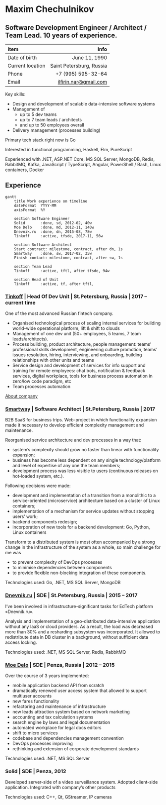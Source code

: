 # Maxim Chechulnikov
## Software Development Engineer / Architect / Team Lead. 10 years of experience. 

| Item | Info |
| :--- | ---: |
|Date of birth | June 11, 1990
|Current location | Saint Petersburg, Russia
|Phone | +7 (995) 595-32-64
|Email | ilfirin.nar@gmail.com

Key skills:
- Design and development of scalable data-intensive software systems
- Management of 
	- up to 5 dev teams
	- up to 7 team leads / architects
	- and up to 50 employees overall
- Delivery management (processes building)

Primary tech stack right now is Go

Interested in functional programming, Haskell, Elm, PureScript

Experienced with .NET, ASP.NET Core, MS SQL Server, MongoDB, Redis, RabbitMQ, Kafka, JavaScript / TypeScript, Angular, PowerShell / Bash, Linux containers, Docker

## Experience
```mermaid
gantt
    title Work experience on timeline
    dateFormat  YYYY-MM
    axisFormat  %Y
    
    section Software Engineer
    Solid       :done, sd, 2012-02, 40w
    Moe Delo    :done, md, 2012-11, 140w
    Dnevnik.ru  :done, dn, 2015-08, 78w
    Tinkoff     :active, tfsde, 2017-11, 56w
    
    section Software Architect
    Start contract: milestone, contract, after dn, 1s
    Smartway    :done, sw, 2017-02, 35w
    Finish contact: milestone, contract, after sw, 1s
    
    section Team Lead
    Tinkoff     :active, tftl, after tfsde, 94w
    
    section Head of Unit
    Tinkoff     :active, tf, after tftl, 
```

### [Tinkoff](https://www.tinkoff.ru ) | Head Of Dev Unit | St.Petersburg, Russia | 2017 – current time
One of the most advanced Russian fintech company. 
- Organised technological process of scaling internal services for building world-wide operational platform, lift & shift to clouds
- Management of one dev unit (50+ employees, 5 teams, 7 team leads/architects).
- Process building, product architecture, people management: teams’ professional skills development, engineering culture promotion, teams’ issues resolution, hiring, interviewing, and onboarding, building relationships with other units and teams 
- Service design and development of services for info support and training for remote employees: chat bots, notification & feedback services, digital workplace, tools for business process automation in zero/low code paradigm, etc
- Team processes automation

[About company](https://www.tinkoffgroup.com/company-info/summary/)


### [Smartway](https://smartway.today ) | Software Architect | St.Petersburg, Russia | 2017
B2B SaaS for business trips. Web-project in which functionality expansion made it necessary to develop efficient complexity management and maintenance.

Reorganised service architecture and dev processes in a way that:
- system’s complexity should grow no faster than linear with functionality expansion;
- business has become less dependent on any single technology/platform and level of expertise of any one the team members;
- development process was less visible to users (continuous releases on hot-loaded system, etc.).

Following decisions were made:
- development and implementation of a transition from a monolithic to a service-oriented (microservice) architecture based on a cluster of Linux containers;
- implementation of a mechanism for service updates without stopping users’ work;
- backend components redesign;
- incorporation of new tools for a backend development: Go, Python, Linux containers

Transform to a distributed system is most often accompanied by a strong change in the infrastructure of the system as a whole, so main challenge for me was
- to prevent complexity of DevOps processes
- to minimise dependencies between components
- to provide flexible non-blocking integration of these components.

Technologies used: Go, .NET, MS SQL Server, MongoDB


### [Dnevnik.ru](https://dnevnik.ru) | SDE | St.Petersburg, Russia | 2015 – 2017
I’ve been involved in infrastructure-significant tasks for EdTech platform «Dnevnik.ru».

Analysis and implementation of a geo-distributed data-intensive application without any IaaS or cloud providers. As a result, the load was decreased more than 30% and a resharding subsystem was incorporated. It allowed to redistribute data in DB cluster in a background, without sufficient data access locking.

Technologies used: .NET, MS SQL Server, Redis, RabbitMQ


### [Moe Delo](https://www.moedelo.org) | SDE | Penza, Russia | 2012 – 2015
Over the course of 3 years implemented:
- mobile application backend API from scratch
- dramatically renewed user access system that allowed to support multiuser accounts
- new fares functionality
- refactoring and maintenance of infrastructure
- new leads attraction system based on network marketing
- accounting and tax calculation systems
- search engine by laws and legal documentation
- automated workplace for legal docs editors
- shift to micro services
- codebase and dependencies management convention
- DevOps processes improving
- rethinking and extension of corporate development standards

Technologies used: .NET, MS SQL Server


### Solid | SDE | Penza, 2012
Developed server-side of a video surveillance system. Adopted client-side application. Integrated with company’s other products

Technologies used: C++, Qt, GStreamer, IP cameras
